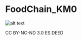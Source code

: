 # FoodChain_KM0
![alt text](https://github.com/QuimDJ/FoodChain_KM0/edit/main/01-Pres1a.jpg)









CC BY-NC-ND 3.0 ES DEED

